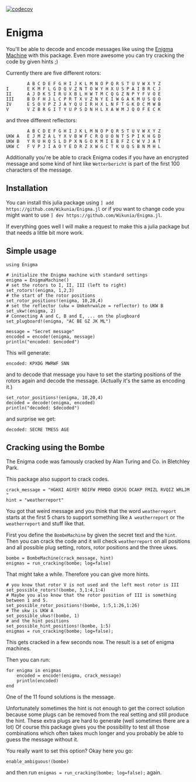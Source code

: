 [![codecov](https://codecov.io/gh/Wikunia/Enigma.jl/branch/master/graph/badge.svg)](https://codecov.io/gh/Wikunia/Enigma.jl)

# Enigma

You'll be able to decode and encode messages like using the [Enigma Machine](https://en.wikipedia.org/wiki/Enigma_machine)
with this package.
Even more awesome you can try cracking the code by given hints ;)

Currently there are five different rotors:

```
        A B C D E F G H I J K L M N O P Q R S T U V W X Y Z
I       E K M F L G D Q V Z N T O W Y H X U S P A I B R C J
II      A J D K S I R U X B L H W T M C Q G Z N P Y F V O E
III     B D F H J L C P R T X V Z N Y E I W G A K M U S Q O
IV      E S O V P Z J A Y Q U I R H X L N F T G K D C M W B
V       V Z B R G I T Y U P S D N H L X A W M J Q O F E C K
```

and three different reflectors:

```
        A B C D E F G H I J K L M N O P Q R S T U V W X Y Z
UKW A   E J M Z A L Y X V B W F C R Q U O N T S P I K H G D
UKW B   Y R U H Q S L D P X N G O K M I E B F Z C W V J A T
UKW C   F V P J I A O Y E D R Z X W G C T K U Q S B N M H L
```

Additionally you're be able to crack Enigma codes if you have an encrypted message and some kind of hint like `Wetterbericht` is part of the first 100 characters of the message. 

## Installation
You can install this julia package using 
`] add https://github.com/Wikunia/Enigma.jl` or if you want to change code you might want to use
`] dev https://github.com/Wikunia/Enigma.jl`.

If everything goes well I will make a request to make this a julia package but that needs a little bit more work.

## Simple usage 

```
using Enigma

# initialize the Enigma machine with standard settings
enigma = EnigmaMachine()
# set the rotors to I, II, III (left to right)
set_rotors!(enigma, 1,2,3)
# the start of the rotor positions
set_rotor_positions!(enigma, 10,20,4)
# set the reflector (ukw = Umkehrwalze = reflector) to UKW B
set_ukw!(enigma, 2)
# Connecting A and C, B and E, ... on the plugboard
set_plugboard!(enigma, "AC BE GZ JK ML")

message = "Secret message"
encoded = encode!(enigma, message)
println("encoded: $encoded")
```

This will generate: 

```
encoded: KPXDG MWRWF SNN
```

and to decode that message you have to set the starting positions of the rotors again and decode the message. (Actually it's the same as encoding it.)

```
set_rotor_positions!(enigma, 10,20,4)
decoded = decode!(enigma, encoded)
println("decoded: $decoded")
```

and surprise we get:

```
decoded: SECRE TMESS AGE
```

## Cracking using the Bombe

The Enigma code was famously cracked by Alan Turing and Co. in Bletchley Park.

This package also support to crack codes. 

```
crack_message = "HGHXI AGYEY NDIFW PRMDD QSMJG DCAKP FMIZL RVQIZ WRLJM "
hint = "weatherreport"
```

You got that weird message and you think that the word `weatherreport` starts at the first 5 chars to support something like 
`A weatherreport` or `The weatherreport` and stuff like that.

First you define the `BombeMachine` by given the secret text and the `hint`.
Then you can crack the code and it will check `weatherreport` on all positions and all possible plug setting, rotors, rotor positions and the three ukws.

```
bombe = BombeMachine(crack_message, hint)
enigmas = run_cracking(bombe; log=false)
```
That might take a while. Therefore you can give more hints.

```
# you know that rotor V is not used and the left most rotor is III
set_possible_rotors!(bombe, 3,1:4,1:4)
# Maybe you also know that the rotor position of III is something between 1 and 5.
set_possible_rotor_positions!(bombe, 1:5,1:26,1:26)
# The ukw is UKW A
set_possible_ukws!(bombe, 1)
# and the hint positions
set_possible_hint_positions!(bombe, 1:5)
enigmas = run_cracking(bombe; log=false);
```

This gets cracked in a few seconds now. The result is a set of enigma machines. 

Then you can run:

```
for enigma in enigmas
    encoded = encode!(enigma, crack_message)
    println(encoded)
end
```

One of the 11 found solutions is the message. 

Unfortunately sometimes the hint is not enough to get the correct solution because some plugs can be removed from the real setting and still produce the hint. These extra plugs are hard to generate (well sometimes there are a lot)
Of course this package gives you the possibility to test all those combinations which often takes much longer and you probably be able to guess the message without it. 

You really want to set this option? Okay here you go:

```
enable_ambiguous!(bombe)
```

and then run `enigmas = run_cracking(bombe; log=false);` again.